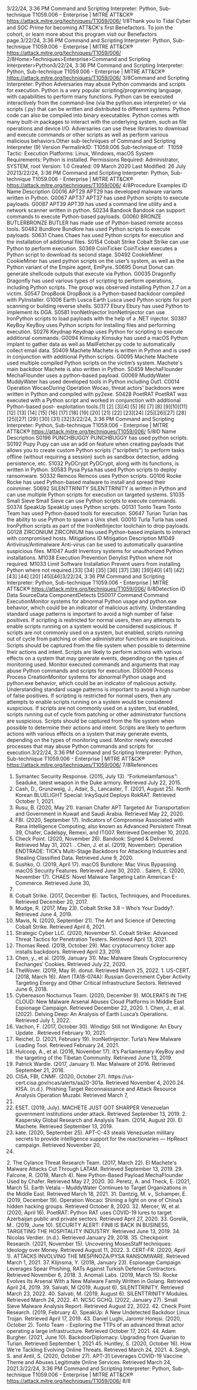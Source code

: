 3/22/24, 3:36 PM Command and Scripting Interpreter: Python, Sub-technique T1059.006 - Enterprise | MITRE ATT&CK®
https://attack.mitre.org/techniques/T1059/006/ 1/8Thank you to Tidal Cyber and SOC Prime for becoming ATT&CK's ﬁrst Benefactors. To join the cohort, or learn more about this program visit our
Benefactors page.3/22/24, 3:36 PM Command and Scripting Interpreter: Python, Sub-technique T1059.006 - Enterprise | MITRE ATT&CK®
https://attack.mitre.org/techniques/T1059/006/ 2/8Home>Techniques>Enterprise>Command and Scripting Interpreter>Python3/22/24, 3:36 PM Command and Scripting Interpreter: Python, Sub-technique T1059.006 - Enterprise | MITRE ATT&CK®
https://attack.mitre.org/techniques/T1059/006/ 3/8Command and Scripting Interpreter: Python
Adversaries may abuse Python commands and scripts for execution. Python is a very popular scripting/programming language, with
capabilities to perform many functions. Python can be executed interactively from the command-line (via the python.exe interpreter) or via
scripts (.py) that can be written and distributed to different systems. Python code can also be compiled into binary executables.
Python comes with many built-in packages to interact with the underlying system, such as ﬁle operations and device I/O. Adversaries can
use these libraries to download and execute commands or other scripts as well as perform various malicious behaviors.Other sub-techniques of Command and Scripting Interpreter (9)
Version PermalinkID: T1059.006
Sub-technique of:  T1059
 
Tactic: Execution
 
Platforms: Linux, Windows, macOS
 
System Requirements: Python is installed.
 
Permissions Required: Administrator, SYSTEM, root
Version: 1.0
Created: 09 March 2020
Last Modiﬁed: 26 July 20213/22/24, 3:36 PM Command and Scripting Interpreter: Python, Sub-technique T1059.006 - Enterprise | MITRE ATT&CK®
https://attack.mitre.org/techniques/T1059/006/ 4/8Procedure Examples
ID Name Description
G0016 APT29 APT29 has developed malware variants written in Python.
G0067 APT37 APT37 has used Python scripts to execute payloads.
G0087 APT39 APT39 has used a command line utility and a network scanner written in python.
S0234 Bandook Bandook can support commands to execute Python-based payloads.
G0060 BRONZE
BUTLERBRONZE BUTLER has made use of Python-based remote access tools.
S0482 Bundlore Bundlore has used Python scripts to execute payloads.
S0631 Chaes Chaes has used Python scripts for execution and the installation of additional ﬁles.
S0154 Cobalt Strike Cobalt Strike can use Python to perform execution.
S0369 CoinTicker CoinTicker executes a Python script to download its second stage.
S0492 CookieMiner CookieMiner has used python scripts on the user’s system, as well as the Python variant of the Empire
agent, EmPyre.
S0695 Donut Donut can generate shellcode outputs that execute via Python.
G0035 Dragonﬂy Dragonﬂy has used various types of scripting to perform operations, including Python scripts. The group
was observed installing Python 2.7 on a victim.
S0547 DropBook DropBook is a Python-based backdoor compiled with PyInstaller.
G1006 Earth Lusca Earth Lusca used Python scripts for port scanning or building reverse shells.
S0377 Ebury Ebury has used Python to implement its DGA.
S0581 IronNetInjector IronNetInjector can use IronPython scripts to load payloads with the help of a .NET injector.
S0387 KeyBoy KeyBoy uses Python scripts for installing ﬁles and performing execution.
S0276 Keydnap Keydnap uses Python for scripting to execute additional commands.
G0094 Kimsuky Kimsuky has used a macOS Python implant to gather data as well as MailFetcher.py code to
automatically collect email data.
S0409 Machete Machete is written in Python and is used in conjunction with additional Python scripts.
G0095 Machete Machete used multiple compiled Python scripts on the victim’s system. Machete's main backdoor Machete
is also written in Python.
S0459 MechaFlounder MechaFlounder uses a python-based payload.
G0069 MuddyWater MuddyWater has used developed tools in Python including Out1.
C0014 Operation
WocaoDuring Operation Wocao, threat actors' backdoors were written in Python and compiled with py2exe.
S0428 PoetRAT PoetRAT was executed with a Python script and worked in conjunction with additional Python-based post-
exploitation tools.[1]
[2]
[3][4]
[5]
[6]
[7]
[8]
[9][10][11][12]
[13]
[14]
[15]
[16]
[17]
[18]
[19]
[20]
[21]
[22]
[23][24]
[25][26][27]
[28][25][27]
[29]
[30]
[31]
[32]3/22/24, 3:36 PM Command and Scripting Interpreter: Python, Sub-technique T1059.006 - Enterprise | MITRE ATT&CK®
https://attack.mitre.org/techniques/T1059/006/ 5/8ID Name Description
S0196 PUNCHBUGGY PUNCHBUGGY has used python scripts.
S0192 Pupy Pupy can use an add on feature when creating payloads that allows you to create custom Python scripts
("scriptlets") to perform tasks oﬄine (without requiring a session) such as sandbox detection, adding
persistence, etc.
S1032 PyDCrypt PyDCrypt, along with its functions, is written in Python.
S0583 Pysa Pysa has used Python scripts to deploy ransomware.
S0332 Remcos Remcos uses Python scripts.
G0106 Rocke Rocke has used Python-based malware to install and spread their coinminer.
S0692 SILENTTRINITY SILENTTRINITY is written in Python and can use multiple Python scripts for execution on targeted
systems.
S1035 Small Sieve Small Sieve can use Python scripts to execute commands.
S0374 SpeakUp SpeakUp uses Python scripts.
G0131 Tonto Team Tonto Team has used Python-based tools for execution.
S0647 Turian Turian has the ability to use Python to spawn a Unix shell.
G0010 Turla Turla has used IronPython scripts as part of the IronNetInjector toolchain to drop payloads.
G0128 ZIRCONIUM ZIRCONIUM has used Python-based implants to interact with compromised hosts.
Mitigations
ID Mitigation Description
M1049 Antivirus/Antimalware Anti-virus can be used to automatically quarantine suspicious ﬁles.
M1047 Audit Inventory systems for unauthorized Python installations.
M1038 Execution Prevention Denylist Python where not required.
M1033 Limit Software Installation Prevent users from installing Python where not required.[33]
[34]
[35]
[36]
[37]
[38]
[39][40]
[41]
[42]
[43]
[44]
[20]
[45][46]3/22/24, 3:36 PM Command and Scripting Interpreter: Python, Sub-technique T1059.006 - Enterprise | MITRE ATT&CK®
https://attack.mitre.org/techniques/T1059/006/ 6/8Detection
ID Data SourceData ComponentDetects
DS0017 Command Command
ExecutionMonitor systems for abnormal Python usage and python.exe behavior, which could be an
indicator of malicious activity. Understanding standard usage patterns is important to avoid a
high number of false positives. If scripting is restricted for normal users, then any attempts to
enable scripts running on a system would be considered suspicious. If scripts are not
commonly used on a system, but enabled, scripts running out of cycle from patching or other
administrator functions are suspicious. Scripts should be captured from the ﬁle system when
possible to determine their actions and intent. Scripts are likely to perform actions with various
effects on a system that may generate events, depending on the types of monitoring used.
Monitor executed commands and arguments that may abuse Python commands and scripts
for execution.
DS0009 Process Process
CreationMonitor systems for abnormal Python usage and python.exe behavior, which could be an
indicator of malicious activity. Understanding standard usage patterns is important to avoid a
high number of false positives. If scripting is restricted for normal users, then any attempts to
enable scripts running on a system would be considered suspicious. If scripts are not
commonly used on a system, but enabled, scripts running out of cycle from patching or other
administrator functions are suspicious. Scripts should be captured from the ﬁle system when
possible to determine their actions and intent. Scripts are likely to perform actions with various
effects on a system that may generate events, depending on the types of monitoring used.
Monitor newly executed processes that may abuse Python commands and scripts for
execution.3/22/24, 3:36 PM Command and Scripting Interpreter: Python, Sub-technique T1059.006 - Enterprise | MITRE ATT&CK®
https://attack.mitre.org/techniques/T1059/006/ 7/8References
1. Symantec Security Response. (2015, July 13).
“Forkmeiamfamous”: Seaduke, latest weapon in the Duke
armory. Retrieved July 22, 2015.
2. Cash, D., Grunzweig, J., Adair, S., Lancaster, T. (2021, August
25). North Korean BLUELIGHT Special: InkySquid Deploys
RokRAT. Retrieved October 1, 2021.
3. Rusu, B. (2020, May 21). Iranian Chafer APT Targeted Air
Transportation and Government in Kuwait and Saudi Arabia.
Retrieved May 22, 2020.
4. FBI. (2020, September 17). Indicators of Compromise
Associated with Rana Intelligence Computing, also known as
Advanced Persistent Threat 39, Chafer, Cadelspy, Remexi, and
ITG07. Retrieved December 10, 2020.
5. Check Point. (2020, November 26). Bandook: Signed &
Delivered. Retrieved May 31, 2021.
 . Chen, J. et al. (2019, November). Operation ENDTRADE: TICK’s
Multi-Stage Backdoors for Attacking Industries and Stealing
Classiﬁed Data. Retrieved June 9, 2020.
7. Sushko, O. (2019, April 17). macOS Bundlore: Mac Virus
Bypassing macOS Security Features. Retrieved June 30, 2020.
 . Salem, E. (2020, November 17). CHAES: Novel Malware
Targeting Latin American E-Commerce. Retrieved June 30,
2021.
9. Cobalt Strike. (2017, December 8). Tactics, Techniques, and
Procedures. Retrieved December 20, 2017.
10. Mudge, R. (2017, May 23). Cobalt Strike 3.8 – Who’s Your
Daddy?. Retrieved June 4, 2019.
11. Mavis, N. (2020, September 21). The Art and Science of
Detecting Cobalt Strike. Retrieved April 6, 2021.
12. Strategic Cyber LLC. (2020, November 5). Cobalt Strike:
Advanced Threat Tactics for Penetration Testers. Retrieved
April 13, 2021.
13. Thomas Reed. (2018, October 29). Mac cryptocurrency ticker
app installs backdoors. Retrieved April 23, 2019.
14. Chen, y., et al. (2019, January 31). Mac Malware Steals
Cryptocurrency Exchanges’ Cookies. Retrieved July 22, 2020.
15. TheWover. (2019, May 9). donut. Retrieved March 25, 2022.
1 . US-CERT. (2018, March 16). Alert (TA18-074A): Russian
Government Cyber Activity Targeting Energy and Other Critical
Infrastructure Sectors. Retrieved June 6, 2018.
17. Cybereason Nocturnus Team. (2020, December 9).
MOLERATS IN THE CLOUD: New Malware Arsenal Abuses
Cloud Platforms in Middle East Espionage Campaign.
Retrieved December 22, 2020.
1 . Chen, J., et al. (2022). Delving Deep: An Analysis of Earth
Lusca’s Operations. Retrieved July 1, 2022.
19. Vachon, F. (2017, October 30). Windigo Still not Windigone: An
Ebury Update . Retrieved February 10, 2021.
20. Reichel, D. (2021, February 19). IronNetInjector: Turla’s New
Malware Loading Tool. Retrieved February 24, 2021.
21. Hulcoop, A., et al. (2016, November 17). It’s Parliamentary
KeyBoy and the targeting of the Tibetan Community. Retrieved
June 13, 2019.
22. Patrick Wardle. (2017, January 1). Mac Malware of 2016.
Retrieved September 21, 2018.
23. CISA, FBI, CNMF. (2020, October 27). https://us-
cert.cisa.gov/ncas/alerts/aa20-301a. Retrieved November 4,
2020.24. KISA. (n.d.). Phishing Target Reconnaissance and Attack
Resource Analysis Operation Muzabi. Retrieved March 7,
2022.
25. ESET. (2019, July). MACHETE JUST GOT SHARPER
Venezuelan government institutions under attack. Retrieved
September 13, 2019.
2 . Kaspersky Global Research and Analysis Team. (2014, August
20). El Machete. Retrieved September 13, 2019.
27. kate. (2020, September 25). APT-C-43 steals Venezuelan
military secrets to provide intelligence support for the
reactionaries — HpReact campaign. Retrieved November 20,
2020.
2 . The Cylance Threat Research Team. (2017, March 22). El
Machete's Malware Attacks Cut Through LATAM. Retrieved
September 13, 2019.
29. Falcone, R. (2019, March 4). New Python-Based Payload
MechaFlounder Used by Chafer. Retrieved May 27, 2020.
30. Peretz, A. and Theck, E. (2021, March 5). Earth Vetala –
MuddyWater Continues to Target Organizations in the Middle
East. Retrieved March 18, 2021.
31. Dantzig, M. v., Schamper, E. (2019, December 19). Operation
Wocao: Shining a light on one of China’s hidden hacking
groups. Retrieved October 8, 2020.
32. Mercer, W, et al. (2020, April 16). PoetRAT: Python RAT uses
COVID-19 lures to target Azerbaijan public and private sectors.
Retrieved April 27, 2020.
33. Gorelik, M.. (2019, June 10). SECURITY ALERT: FIN8 IS BACK
IN BUSINESS, TARGETING THE HOSPITALITY INDUSTRY.
Retrieved June 13, 2019.
34. Nicolas Verdier. (n.d.). Retrieved January 29, 2018.
35. Checkpoint Research. (2021, November 15). Uncovering
MosesStaff techniques: Ideology over Money. Retrieved
August 11, 2022.
3 . CERT-FR. (2020, April 1). ATTACKS INVOLVING THE
MESPINOZA/PYSA RANSOMWARE. Retrieved March 1, 2021.
37. Klijnsma, Y. (2018, January 23). Espionage Campaign
Leverages Spear Phishing, RATs Against Turkish Defense
Contractors. Retrieved November 6, 2018.
3 . Anomali Labs. (2019, March 15). Rocke Evolves Its Arsenal
With a New Malware Family Written in Golang. Retrieved April
24, 2019.
39. Salvati, M (2019, August 6). SILENTTRINITY. Retrieved March
23, 2022.
40. Salvati, M. (2019, August 6). SILENTTRINITY Modules.
Retrieved March 24, 2022.
41. NCSC GCHQ. (2022, January 27). Small Sieve Malware
Analysis Report. Retrieved August 22, 2022.
42. Check Point Research. (2019, February 4). SpeakUp: A New
Undetected Backdoor Linux Trojan. Retrieved April 17, 2019.
43. Daniel Lughi, Jaromir Horejsi. (2020, October 2). Tonto Team -
Exploring the TTPs of an advanced threat actor operating a
large infrastructure. Retrieved October 17, 2021.
44. Adam Burgher. (2021, June 10). BackdoorDiplomacy:
Upgrading from Quarian to Turian. Retrieved September 1,
2021
45. Huntley, S. (2020, October 16). How We're Tackling Evolving
Online Threats. Retrieved March 24, 2021.
4 . Singh, S. and Antil, S. (2020, October 27). APT-31 Leverages
COVID-19 Vaccine Theme and Abuses Legitimate Online
Services. Retrieved March 24, 2021.3/22/24, 3:36 PM Command and Scripting Interpreter: Python, Sub-technique T1059.006 - Enterprise | MITRE ATT&CK®
https://attack.mitre.org/techniques/T1059/006/ 8/8